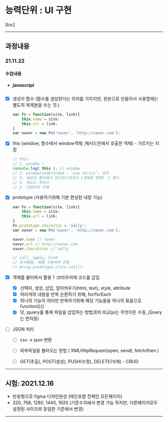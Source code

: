 # 능력단위 : UI 구현

[toc]

---

## 과정내용

### 21.11.22

#### 수업내용

- ##### javascript


- [x] 생성자 함수 (함수를 생성한다는 의미를 가지지만, 원본으로 만들어서 사용할때는 별도의 복제본을 쓰는 것.)

  ``` javascript
  var Fn = function(site, link){
      this.name = site;
      this.url = link;
  }
  var naver = new Fn('naver', 'http://naver.com');
  ```

- [x] this (window, 함수에서 window객체 ,메서드안에서 호출한 객체) - 가르키는 지칭

  ``` javascript
  // this 
  // 1. window : 
  console.log( this ); // window
  // 2. window/undefinded - 'use strict'; 유무
  // 3. 생성자 함수에서 인스턴스처리시 (객체로 변환) 그 변수
  // 4. 메소드 처리시 
  // 5. 이벤트의 주체
  ```

- [x] prototype (사용하기위해 기본 편성된 내장 기능)

  ``` javascript
  var Fn = function(site, link){    
      this.name = site;    
      this.url = link;
  }
  Fn.prototype.charactor = 'sally';
  var naver = new Fn('naver', 'http://naver.com');
  
  naver.name // naver
  naver.url // http://naver.com
  naver.charatctor // sally
  
  // call, apply, bind
  // 유사배열, 배열 구분하여 전환
  // Array.prototype.slice.call();
  ```

- [x] 객체를 불러와서 활용 1 :브라우저에 코드를 삽입

  - [x] 선택자, 생성, 삽입, 덮어씌우기(html, text), style, attribute
  - [x] 여러개의 내용을 반복 순환하기 위해, for/forEach
  - [x] 하나의 기능이 여러번 반복하기위해 해당 기능들을 하나의 묶음으로 function(){}
  - [x] 덧, jquery를 통해 파일을 삽입하는 방법과의 비교(js는 무엇이든 수동, jQuery는 반자동)

- [ ] JSON 처리

  - [ ] csv -> json 변환
  - [ ] 외부파일을 불러오는 방법 ( XMLHttpRequest(open, send), fetch/then )
  - [ ] GET(추출), POST(생성), PUSH(수정), DELETE(삭제) - CRUD



---

## 시험: 2021.12.16

- 반응형으로 figma 디자인완성 (메인포함 전체인 모든페이지)
- 320, 768, 1280, 1440, 1920 (기준수치에서 변경 가능 하지만, 다른페이지모두 설정된 사이즈와 동일한 기준에서 변경)

---















